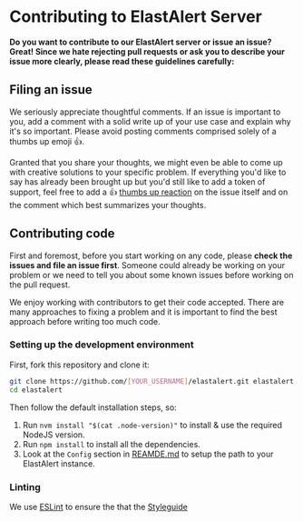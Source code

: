 # Contributing to ElastAlert Server
**Do you want to contribute to our ElastAlert server or issue an issue? Great! Since we hate rejecting pull requests or ask you to describe your issue more clearly, please read these guidelines carefully:**

## Filing an issue
We seriously appreciate thoughtful comments. If an issue is important to you, add a comment with a solid write up of your use case and explain why it's so important. Please avoid posting comments comprised solely of a thumbs up emoji :+1:.

Granted that you share your thoughts, we might even be able to come up with creative solutions to your specific problem. If everything you'd like to say has already been brought up but you'd still like to add a token of support, feel free to add a :+1: [thumbs up reaction](https://github.com/blog/2119-add-reactions-to-pull-requests-issues-and-comments) on the issue itself and on the comment which best summarizes your thoughts.

## Contributing code
First and foremost, before you start working on any code, please **check the issues and file an issue first**. Someone could already be working on your problem or we need to tell you about some known issues before working on the pull request.

We enjoy working with contributors to get their code accepted. There are many approaches to fixing a problem and it is important to find the best approach before writing too much code.

### Setting up the development environment
First, fork this repository and clone it:

```bash
git clone https://github.com/[YOUR_USERNAME]/elastalert.git elastalert
cd elastalert
```

Then follow the default installation steps, so:

1. Run `nvm install "$(cat .node-version)"` to install & use the required NodeJS version.
2. Run `npm install` to install all the dependencies.
3. Look at the `Config` section in [REAMDE.md](../README.md#config) to setup the path to your ElastAlert instance.

### Linting
We use [ESLint](http://eslint.org/) to ensure the that the [Styleguide](https://github.com/bitsensor/elastalert/blob/master/STYLEGUIDE.md) 